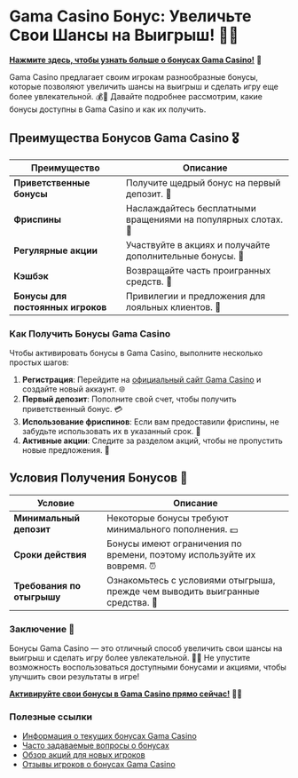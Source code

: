# Gama Casino Бонус: Увеличьте Свои Шансы на Выигрыш! 🎉✨

[**Нажмите здесь, чтобы узнать больше о бонусах Gama Casino!**](https://brandplay.link/j6NMKsDz) 🤑

Gama Casino предлагает своим игрокам разнообразные бонусы, которые позволяют увеличить шансы на выигрыш и сделать игру еще более увлекательной. 💰🎲 Давайте подробнее рассмотрим, какие бонусы доступны в Gama Casino и как их получить.

## Преимущества Бонусов Gama Casino 🎖️

| Преимущество                     | Описание                                                |
|----------------------------------|--------------------------------------------------------|
| **Приветственные бонусы**        | Получите щедрый бонус на первый депозит. 🎁           |
| **Фриспины**                     | Наслаждайтесь бесплатными вращениями на популярных слотах. 🎰 |
| **Регулярные акции**             | Участвуйте в акциях и получайте дополнительные бонусы. 🎊 |
| **Кэшбэк**                       | Возвращайте часть проигранных средств. 💸              |
| **Бонусы для постоянных игроков**| Привилегии и предложения для лояльных клиентов. 🌟     |

### Как Получить Бонусы Gama Casino

Чтобы активировать бонусы в Gama Casino, выполните несколько простых шагов:

1. **Регистрация**: Перейдите на [официальный сайт Gama Casino](https://brandplay.link/j6NMKsDz) и создайте новый аккаунт. 🌐
2. **Первый депозит**: Пополните свой счет, чтобы получить приветственный бонус. 💳
3. **Использование фриспинов**: Если вам предоставили фриспины, не забудьте использовать их в указанный срок. 🎉
4. **Активные акции**: Следите за разделом акций, чтобы не пропустить новые предложения. 📅

## Условия Получения Бонусов 🎲

| Условие                          | Описание                                                |
|----------------------------------|--------------------------------------------------------|
| **Минимальный депозит**          | Некоторые бонусы требуют минимального пополнения. 💵   |
| **Сроки действия**               | Бонусы имеют ограничения по времени, поэтому используйте их вовремя. ⏰ |
| **Требования по отыгрышу**       | Ознакомьтесь с условиями отыгрыша, прежде чем выводить выигранные средства. 📜 |

### Заключение 🎊

Бонусы Gama Casino — это отличный способ увеличить свои шансы на выигрыш и сделать игру более увлекательной. 🌟💸 Не упустите возможность воспользоваться доступными бонусами и акциями, чтобы улучшить свои результаты в игре!

[**Активируйте свои бонусы в Gama Casino прямо сейчас!**](https://brandplay.link/j6NMKsDz) 💪🎊

### Полезные ссылки
- [Информация о текущих бонусах Gama Casino](https://brandplay.link/j6NMKsDz)
- [Часто задаваемые вопросы о бонусах](https://brandplay.link/j6NMKsDz)
- [Обзор акций для новых игроков](https://brandplay.link/j6NMKsDz)
- [Отзывы игроков о бонусах Gama Casino](https://brandplay.link/j6NMKsDz)
